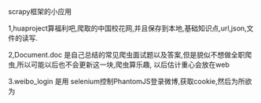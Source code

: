 
scrapy框架的小应用


1,huaproject算福利吧,爬取的中国校花网,并且保存到本地,基础知识点,url,json,文件的读写.


2,Document.doc 是自己总结的常见爬虫面试题以及答案,但是貌似不想做全职爬虫,所以可能以后也不会更新这一块,爬虫算乐趣,
  以后估计重心会放在web

3.weibo_login 是用 selenium控制PhantomJS登录微博,获取cookie,然后为所欲为

